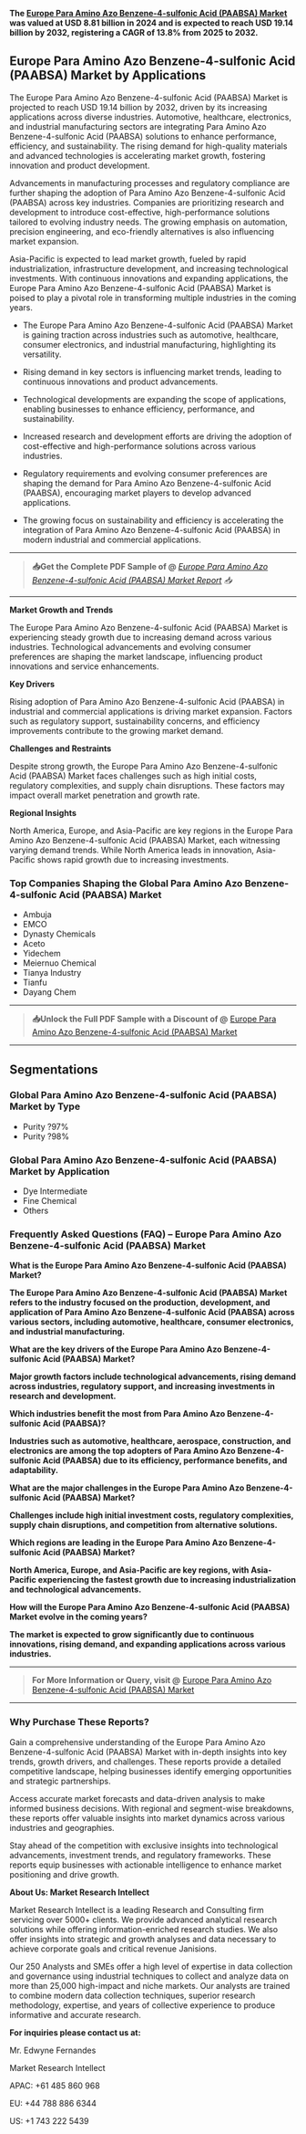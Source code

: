 <p><strong>The <a href="https://www.marketresearchintellect.com/download-sample/?rid=944120&amp;utm_source=Pulse-April-Europe&amp;utm_medium=852">Europe Para Amino Azo Benzene-4-sulfonic Acid (PAABSA) Market</a> was valued at USD 8.81 billion in 2024 and is expected to reach USD 19.14 billion by 2032, registering a CAGR of 13.8% from 2025 to 2032.</strong></p><h2>Europe Para Amino Azo Benzene-4-sulfonic Acid (PAABSA) Market by Applications&nbsp;</h2><p><p>The Europe Para Amino Azo Benzene-4-sulfonic Acid (PAABSA) Market is projected to reach USD 19.14 billion by 2032, driven by its increasing applications across diverse industries. Automotive, healthcare, electronics, and industrial manufacturing sectors are integrating Para Amino Azo Benzene-4-sulfonic Acid (PAABSA) solutions to enhance performance, efficiency, and sustainability. The rising demand for high-quality materials and advanced technologies is accelerating market growth, fostering innovation and product development.</p><p>Advancements in manufacturing processes and regulatory compliance are further shaping the adoption of Para Amino Azo Benzene-4-sulfonic Acid (PAABSA) across key industries. Companies are prioritizing research and development to introduce cost-effective, high-performance solutions tailored to evolving industry needs. The growing emphasis on automation, precision engineering, and eco-friendly alternatives is also influencing market expansion.</p><p>Asia-Pacific is expected to lead market growth, fueled by rapid industrialization, infrastructure development, and increasing technological investments. With continuous innovations and expanding applications, the Europe Para Amino Azo Benzene-4-sulfonic Acid (PAABSA) Market is poised to play a pivotal role in transforming multiple industries in the coming years.</p></p><ul><li><p>The Europe Para Amino Azo Benzene-4-sulfonic Acid (PAABSA) Market is gaining traction across industries such as automotive, healthcare, consumer electronics, and industrial manufacturing, highlighting its versatility.</p></li><li><p>Rising demand in key sectors is influencing market trends, leading to continuous innovations and product advancements.</p></li><li><p>Technological developments are expanding the scope of applications, enabling businesses to enhance efficiency, performance, and sustainability.</p></li><li><p>Increased research and development efforts are driving the adoption of cost-effective and high-performance solutions across various industries.</p></li><li><p>Regulatory requirements and evolving consumer preferences are shaping the demand for Para Amino Azo Benzene-4-sulfonic Acid (PAABSA), encouraging market players to develop advanced applications.</p></li><li><p>The growing focus on sustainability and efficiency is accelerating the integration of Para Amino Azo Benzene-4-sulfonic Acid (PAABSA) in modern industrial and commercial applications.</p></li></ul><hr /><blockquote><p><strong><span class="font-[700]">📥Get the Complete PDF Sample of @ </span></strong><em><span class="font-[700]"><a href="https://www.marketresearchintellect.com/download-sample/?rid=944120&amp;utm_source=Pulse-April-Europe&amp;utm_medium=852" target="_blank" data-tracking-control-name="article-ssr-frontend-pulse_little-text-block" data-tracking-will-navigate="" data-test-link="">Europe Para Amino Azo Benzene-4-sulfonic Acid (PAABSA) Market Report</a>&nbsp;📥</span></em></p></blockquote><hr /><p class="" data-start="77" data-end="360"><strong data-start="77" data-end="105">Market Growth and Trends</strong></p><p class="" data-start="77" data-end="360">The Europe Para Amino Azo Benzene-4-sulfonic Acid (PAABSA) Market is experiencing steady growth due to increasing demand across various industries. Technological advancements and evolving consumer preferences are shaping the market landscape, influencing product innovations and service enhancements.</p><p class="" data-start="362" data-end="606"><strong data-start="362" data-end="377">Key Drivers</strong></p><p class="" data-start="362" data-end="606">Rising adoption of Para Amino Azo Benzene-4-sulfonic Acid (PAABSA) in industrial and commercial applications is driving market expansion. Factors such as regulatory support, sustainability concerns, and efficiency improvements contribute to the growing market demand.</p><p class="" data-start="608" data-end="849"><strong data-start="608" data-end="637">Challenges and Restraints</strong></p><p class="" data-start="608" data-end="849">Despite strong growth, the Europe Para Amino Azo Benzene-4-sulfonic Acid (PAABSA) Market faces challenges such as high initial costs, regulatory complexities, and supply chain disruptions. These factors may impact overall market penetration and growth rate.</p><p class="" data-start="851" data-end="1095"><strong data-start="851" data-end="872">Regional Insights</strong></p><p class="" data-start="851" data-end="1095">North America, Europe, and Asia-Pacific are key regions in the Europe Para Amino Azo Benzene-4-sulfonic Acid (PAABSA) Market, each witnessing varying demand trends. While North America leads in innovation, Asia-Pacific shows rapid growth due to increasing investments.</p><p><h3>Top Companies Shaping the Global Para Amino Azo Benzene-4-sulfonic Acid (PAABSA) Market </h3><ul><li>Ambuja</li><li>EMCO</li><li>Dynasty Chemicals</li><li>Aceto</li><li>Yidechem</li><li>Meiernuo Chemical</li><li>Tianya Industry</li><li>Tianfu</li><li>Dayang Chem</li></ul></p><hr /><blockquote><p><strong>📥Unlock the Full PDF Sample with a Discount of @</strong> <a href="https://www.marketresearchintellect.com/ask-for-discount/?rid=944120&amp;utm_source=Pulse-April-Europe&amp;utm_medium=852">Europe Para Amino Azo Benzene-4-sulfonic Acid (PAABSA) Market</a></p></blockquote><hr /><p><h2>Segmentations</h2><h3>Global Para Amino Azo Benzene-4-sulfonic Acid (PAABSA) Market by Type</h3><ul><li>Purity ?97%</li><li>Purity ?98%</li></ul><h3>Global Para Amino Azo Benzene-4-sulfonic Acid (PAABSA) Market by Application</h3><ul><li>Dye Intermediate</li><li>Fine Chemical</li><li>Others</li></ul></p><h3><strong>Frequently Asked Questions (FAQ) &ndash; Europe Para Amino Azo Benzene-4-sulfonic Acid (PAABSA) Market</strong></h3><p><strong>What is the Europe Para Amino Azo Benzene-4-sulfonic Acid (PAABSA) Market?</strong></p><p><strong>The Europe Para Amino Azo Benzene-4-sulfonic Acid (PAABSA) Market refers to the industry focused on the production, development, and application of Para Amino Azo Benzene-4-sulfonic Acid (PAABSA) across various sectors, including automotive, healthcare, consumer electronics, and industrial manufacturing.</strong></p><p><strong>What are the key drivers of the Europe Para Amino Azo Benzene-4-sulfonic Acid (PAABSA) Market?</strong></p><p><strong>Major growth factors include technological advancements, rising demand across industries, regulatory support, and increasing investments in research and development.</strong></p><p><strong>Which industries benefit the most from Para Amino Azo Benzene-4-sulfonic Acid (PAABSA)?</strong></p><p><strong>Industries such as automotive, healthcare, aerospace, construction, and electronics are among the top adopters of Para Amino Azo Benzene-4-sulfonic Acid (PAABSA) due to its efficiency, performance benefits, and adaptability.</strong></p><p><strong>What are the major challenges in the Europe Para Amino Azo Benzene-4-sulfonic Acid (PAABSA) Market?</strong></p><p><strong>Challenges include high initial investment costs, regulatory complexities, supply chain disruptions, and competition from alternative solutions.</strong></p><p><strong>Which regions are leading in the Europe Para Amino Azo Benzene-4-sulfonic Acid (PAABSA) Market?</strong></p><p><strong>North America, Europe, and Asia-Pacific are key regions, with Asia-Pacific experiencing the fastest growth due to increasing industrialization and technological advancements.</strong></p><p><strong>How will the Europe Para Amino Azo Benzene-4-sulfonic Acid (PAABSA) Market evolve in the coming years?</strong></p><p><strong>The market is expected to grow significantly due to continuous innovations, rising demand, and expanding applications across various industries.</strong></p><hr /><blockquote><p><span class="font-[700]"><strong>For More Information or Query, visit&nbsp;@</strong>&nbsp;</span><span class="font-[700]"><a href="https://www.marketresearchintellect.com/product/global-para-amino-azo-benzene-4-sulfonic-acid-paabsa-market/?utm_source=Linkedin&utm_medium=852" target="_blank" data-tracking-control-name="article-ssr-frontend-pulse_little-text-block" data-tracking-will-navigate="" data-test-link="">Europe Para Amino Azo Benzene-4-sulfonic Acid (PAABSA) Market</a></span></p></blockquote><hr /><h3><strong data-start="0" data-end="31">Why Purchase These Reports?</strong></h3><p class="" data-start="35" data-end="297">Gain a comprehensive understanding of the Europe Para Amino Azo Benzene-4-sulfonic Acid (PAABSA) Market with in-depth insights into key trends, growth drivers, and challenges. These reports provide a detailed competitive landscape, helping businesses identify emerging opportunities and strategic partnerships.</p><p class="" data-start="299" data-end="540">Access accurate market forecasts and data-driven analysis to make informed business decisions. With regional and segment-wise breakdowns, these reports offer valuable insights into market dynamics across various industries and geographies.</p><p class="" data-start="542" data-end="784">Stay ahead of the competition with exclusive insights into technological advancements, investment trends, and regulatory frameworks. These reports equip businesses with actionable intelligence to enhance market positioning and drive growth.</p><p><strong><span class="font-[700]">About Us: Market Research Intellect</span></strong></p><p><span class="">Market Research Intellect is a leading Research and Consulting firm servicing over 5000+ clients. We provide advanced analytical research solutions while offering information-enriched research studies.&nbsp;</span>We also offer insights into strategic and growth analyses and data necessary to achieve corporate goals and critical revenue Janisions.</p><p><span class="">Our 250 Analysts and SMEs offer a high level of expertise in data collection and governance using industrial techniques to collect and analyze data on more than 25,000 high-impact and niche markets. Our analysts are trained to combine modern data collection techniques, superior research methodology, expertise, and years of collective experience to produce informative and accurate research.</span></p><p><strong>For inquiries please contact us at:</strong></p><p>Mr. Edwyne Fernandes</p><p>Market Research Intellect</p><p>APAC: +61 485 860 968</p><p>EU: +44 788 886 6344</p><p>US: +1 743 222 5439</p>